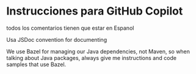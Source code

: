 # Instrucciones para GitHub Copilot

todos los comentarios tienen que estar en Espanol

Usa JSDoc convention for documenting


We use Bazel for managing our Java dependencies, not Maven, so when talking about Java packages, always give me instructions and code samples that use Bazel.